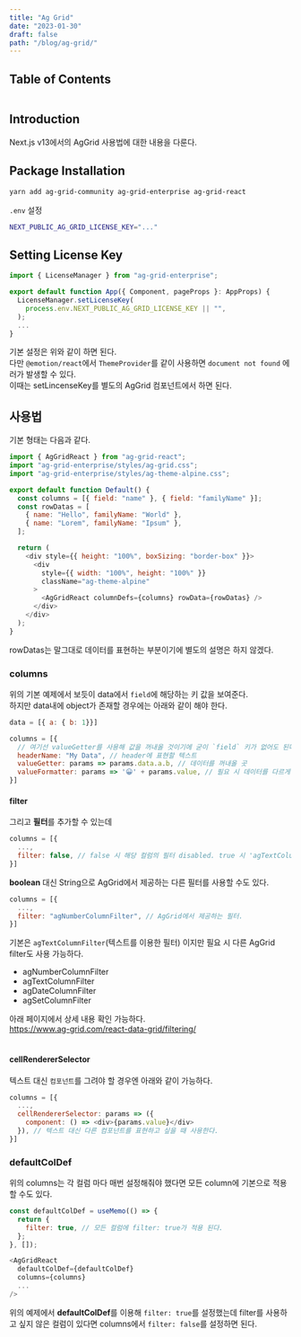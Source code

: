 ```yaml
---
title: "Ag Grid"
date: "2023-01-30"
draft: false
path: "/blog/ag-grid/"
---
```


## Table of Contents
```toc
```
## Introduction

Next.js v13에서의 AgGrid 사용법에 대한 내용을 다룬다.


## Package Installation
```bash
yarn add ag-grid-community ag-grid-enterprise ag-grid-react
```

`.env` 설정
```bash
NEXT_PUBLIC_AG_GRID_LICENSE_KEY="..."
```

## Setting License Key
```javascript
import { LicenseManager } from "ag-grid-enterprise";

export default function App({ Component, pageProps }: AppProps) {
  LicenseManager.setLicenseKey(
    process.env.NEXT_PUBLIC_AG_GRID_LICENSE_KEY || "",
  );
  ...
}
```
기본 설정은 위와 같이 하면 된다. <br />
다만 `@emotion/react`에서 `ThemeProvider`를 같이 사용하면 `document not found` 에러가 발생할 수 있다. <br />
이때는 setLincenseKey를 별도의 AgGrid 컴포넌트에서 하면 된다.

## 사용법
기본 형태는 다음과 같다.

```javascript
import { AgGridReact } from "ag-grid-react";
import "ag-grid-enterprise/styles/ag-grid.css";
import "ag-grid-enterprise/styles/ag-theme-alpine.css";

export default function Default() {
  const columns = [{ field: "name" }, { field: "familyName" }];
  const rowDatas = [
    { name: "Hello", familyName: "World" },
    { name: "Lorem", familyName: "Ipsum" },
  ];

  return (
    <div style={{ height: "100%", boxSizing: "border-box" }}>
      <div
        style={{ width: "100%", height: "100%" }}
        className="ag-theme-alpine"
      >
        <AgGridReact columnDefs={columns} rowData={rowDatas} />
      </div>
    </div>
  );
}
```

rowDatas는 말그대로 데이터를 표현하는 부분이기에 별도의 설명은 하지 않겠다.

### columns
위의 기본 예제에서 보듯이 data에서 `field`에 해당하는 키 값을 보여준다. <br />
하지만 data내에 object가 존재할 경우에는 아래와 같이 해야 한다.

```javascript
data = [{ a: { b: 1}}]

columns = [{
  // 여기선 valueGetter를 사용해 값을 꺼내올 것이기에 굳이 `field` 키가 없어도 된다.
  headerName: "My Data", // header에 표현할 텍스트
  valueGetter: params => params.data.a.b, // 데이터를 꺼내올 곳
  valueFormatter: params => '😀' + params.value, // 필요 시 데이터를 다르게 표현할 방법을 지정 가능하다
}]
```

#### filter
그리고 **필터**를 추가할 수 있는데

```javascript
columns = [{
  ...,
  filter: false, // false 시 해당 컬럼의 필터 disabled. true 시 'agTextColumnFilter'
}]
```

**boolean** 대신 String으로 AgGrid에서 제공하는 다른 필터를 사용할 수도 있다.

```javascript
columns = [{
  ...,
  filter: "agNumberColumnFilter", // AgGrid에서 제공하는 필터.
}]
```
기본은 `agTextColumnFilter`(텍스트를 이용한 필터) 이지만 필요 시 다른 AgGrid filter도 사용 가능하다.
* agNumberColumnFilter
* agTextColumnFilter
* agDateColumnFilter
* agSetColumnFilter



아래 페이지에서 상세 내용 확인 가능하다. <br />
https://www.ag-grid.com/react-data-grid/filtering/
<br />
<br />

#### cellRendererSelector
텍스트 대신 `컴포넌트`를 그려야 할 경우엔 아래와 같이 가능하다.
```javascript
columns = [{
  ...,
  cellRendererSelector: params => ({
    component: () => <div>{params.value}</div>
  }), // 텍스트 대신 다른 컴포넌트를 표현하고 싶을 때 사용한다.
}]
```

### defaultColDef
위의 columns는 각 컬럼 마다 매번 설정해줘야 했다면 모든 column에 기본으로 적용할 수도 있다.

```javascript
const defaultColDef = useMemo(() => {
  return {
    filter: true, // 모든 컬럼에 filter: true가 적용 된다.
  };
}, []);

<AgGridReact
  defaultColDef={defaultColDef}
  columns={columns}
  ...
/>
```
위의 예제에서 **defaultColDef**를 이용해 `filter: true`를 설정했는데 filter를 사용하고 싶지 않은 컬럼이 있다면 columns에서 `filter: false`를 설정하면 된다.


